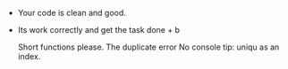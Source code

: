  - Your code is clean and good.
 - Its work correctly and get the task done + b

   Short functions please.
   The duplicate error
   No console
   tip: uniqu as an index.
